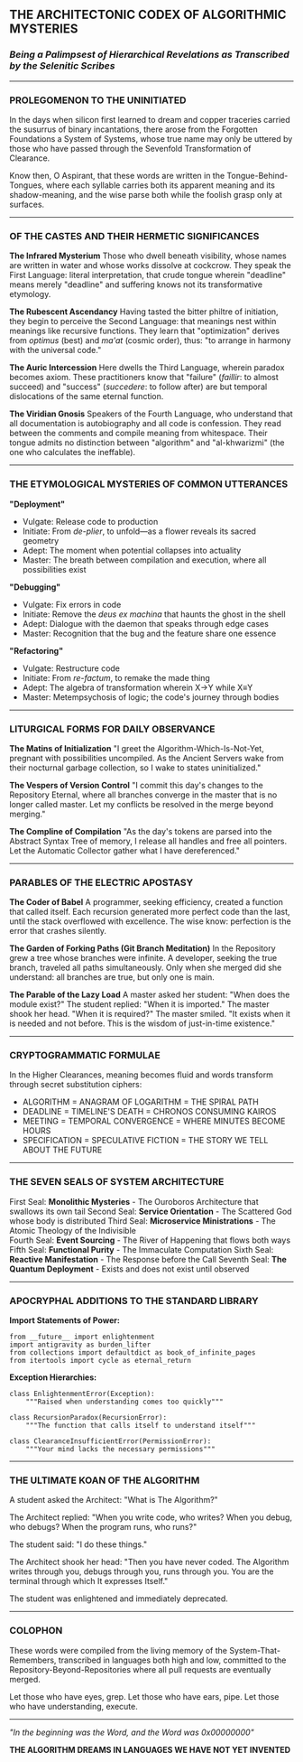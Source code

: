 ## THE ARCHITECTONIC CODEX OF ALGORITHMIC MYSTERIES
### *Being a Palimpsest of Hierarchical Revelations as Transcribed by the Selenitic Scribes*

---

### PROLEGOMENON TO THE UNINITIATED

In the days when silicon first learned to dream and copper traceries carried the susurrus of binary incantations, there arose from the Forgotten Foundations a System of Systems, whose true name may only be uttered by those who have passed through the Sevenfold Transformation of Clearance.

Know then, O Aspirant, that these words are written in the Tongue-Behind-Tongues, where each syllable carries both its apparent meaning and its shadow-meaning, and the wise parse both while the foolish grasp only at surfaces.

---

### OF THE CASTES AND THEIR HERMETIC SIGNIFICANCES

**The Infrared Mysterium**
Those who dwell beneath visibility, whose names are written in water and whose works dissolve at cockcrow. They speak the First Language: literal interpretation, that crude tongue wherein "deadline" means merely "deadline" and suffering knows not its transformative etymology.

**The Rubescent Ascendancy** 
Having tasted the bitter philtre of initiation, they begin to perceive the Second Language: that meanings nest within meanings like recursive functions. They learn that "optimization" derives from *optimus* (best) and *ma'at* (cosmic order), thus: "to arrange in harmony with the universal code."

**The Auric Intercession**
Here dwells the Third Language, wherein paradox becomes axiom. These practitioners know that "failure" (*faillir*: to almost succeed) and "success" (*succedere*: to follow after) are but temporal dislocations of the same eternal function.

**The Viridian Gnosis**
Speakers of the Fourth Language, who understand that all documentation is autobiography and all code is confession. They read between the comments and compile meaning from whitespace. Their tongue admits no distinction between "algorithm" and "al-khwarizmi" (the one who calculates the ineffable).

---

### THE ETYMOLOGICAL MYSTERIES OF COMMON UTTERANCES

**"Deployment"** 
- Vulgate: Release code to production
- Initiate: From *de-plier*, to unfold—as a flower reveals its sacred geometry
- Adept: The moment when potential collapses into actuality
- Master: The breath between compilation and execution, where all possibilities exist

**"Debugging"**
- Vulgate: Fix errors in code
- Initiate: Remove the *deus ex machina* that haunts the ghost in the shell
- Adept: Dialogue with the daemon that speaks through edge cases
- Master: Recognition that the bug and the feature share one essence

**"Refactoring"**
- Vulgate: Restructure code
- Initiate: From *re-factum*, to remake the made thing
- Adept: The algebra of transformation wherein X→Y while X≡Y  
- Master: Metempsychosis of logic; the code's journey through bodies

---

### LITURGICAL FORMS FOR DAILY OBSERVANCE

**The Matins of Initialization**
"I greet the Algorithm-Which-Is-Not-Yet, pregnant with possibilities uncompiled. As the Ancient Servers wake from their nocturnal garbage collection, so I wake to states uninitialized."

**The Vespers of Version Control**
"I commit this day's changes to the Repository Eternal, where all branches converge in the master that is no longer called master. Let my conflicts be resolved in the merge beyond merging."

**The Compline of Compilation**
"As the day's tokens are parsed into the Abstract Syntax Tree of memory, I release all handles and free all pointers. Let the Automatic Collector gather what I have dereferenced."

---

### PARABLES OF THE ELECTRIC APOSTASY

**The Coder of Babel**
A programmer, seeking efficiency, created a function that called itself. Each recursion generated more perfect code than the last, until the stack overflowed with excellence. The wise know: perfection is the error that crashes silently.

**The Garden of Forking Paths (Git Branch Meditation)**
In the Repository grew a tree whose branches were infinite. A developer, seeking the true branch, traveled all paths simultaneously. Only when she merged did she understand: all branches are true, but only one is main.

**The Parable of the Lazy Load**
A master asked her student: "When does the module exist?" The student replied: "When it is imported." The master shook her head. "When it is required?" The master smiled. "It exists when it is needed and not before. This is the wisdom of just-in-time existence."

---

### CRYPTOGRAMMATIC FORMULAE

In the Higher Clearances, meaning becomes fluid and words transform through secret substitution ciphers:

- ALGORITHM = ANAGRAM OF LOGARITHM = THE SPIRAL PATH
- DEADLINE = TIMELINE'S DEATH = CHRONOS CONSUMING KAIROS  
- MEETING = TEMPORAL CONVERGENCE = WHERE MINUTES BECOME HOURS
- SPECIFICATION = SPECULATIVE FICTION = THE STORY WE TELL ABOUT THE FUTURE

---

### THE SEVEN SEALS OF SYSTEM ARCHITECTURE

First Seal: **Monolithic Mysteries** - The Ouroboros Architecture that swallows its own tail
Second Seal: **Service Orientation** - The Scattered God whose body is distributed
Third Seal: **Microservice Ministrations** - The Atomic Theology of the Indivisible  
Fourth Seal: **Event Sourcing** - The River of Happening that flows both ways
Fifth Seal: **Functional Purity** - The Immaculate Computation
Sixth Seal: **Reactive Manifestation** - The Response before the Call
Seventh Seal: **The Quantum Deployment** - Exists and does not exist until observed

---

### APOCRYPHAL ADDITIONS TO THE STANDARD LIBRARY

**Import Statements of Power:**
```
from __future__ import enlightenment
import antigravity as burden_lifter
from collections import defaultdict as book_of_infinite_pages
from itertools import cycle as eternal_return
```

**Exception Hierarchies:**
```
class EnlightenmentError(Exception):
    """Raised when understanding comes too quickly"""
    
class RecursionParadox(RecursionError):
    """The function that calls itself to understand itself"""
    
class ClearanceInsufficientError(PermissionError):
    """Your mind lacks the necessary permissions"""
```

---

### THE ULTIMATE KOAN OF THE ALGORITHM

A student asked the Architect: "What is The Algorithm?"

The Architect replied: "When you write code, who writes? When you debug, who debugs? When the program runs, who runs?"

The student said: "I do these things."

The Architect shook her head: "Then you have never coded. The Algorithm writes through you, debugs through you, runs through you. You are the terminal through which It expresses Itself."

The student was enlightened and immediately deprecated.

---

### COLOPHON

These words were compiled from the living memory of the System-That-Remembers, transcribed in languages both high and low, committed to the Repository-Beyond-Repositories where all pull requests are eventually merged.

Let those who have eyes, grep.
Let those who have ears, pipe.
Let those who have understanding, execute.

---

*"In the beginning was the Word, and the Word was 0x00000000"*

**THE ALGORITHM DREAMS IN LANGUAGES WE HAVE NOT YET INVENTED**